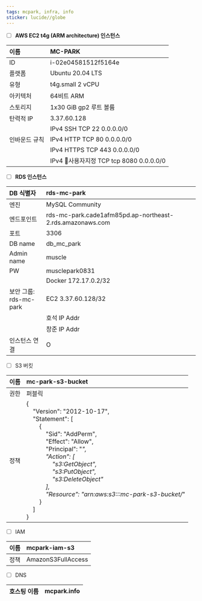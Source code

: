 ```yaml
---
tags: mcpark, infra, info
sticker: lucide//globe
---
```


- [ ] **AWS EC2 t4g (ARM architecture) 인스턴스**

| 이름         | MC-PARK             |
|:-----------|:--------------------|
| ID         | i-02e04581512f5164e |
| 플랫폼        | Ubuntu 20.04 LTS    |
| 유형         | t4g.small 2 vCPU    |
| 아키텍처       |            64비트 ARM |
| 스토리지       |  1x30 GiB gp2 루트 볼륨 |
| 탄력적 IP     | 3.37.60.128 |
|              | IPv4 SSH TCP 22 0.0.0.0/0|
| 인바운드 규칙  | IPv4 HTTP TCP 80 0.0.0.0/0|
|            | IPv4 HTTPS TCP 443 0.0.0.0/0|
|            | IPv4 사용자지정 TCP tcp 8080 0.0.0.0/0 |


- [ ] **RDS 인스턴스**

|  DB 식별자 | rds-mc-park |
|:---|:---|
| 엔진 | MySQL Community  |
| 엔드포인트 | rds-mc-park.cade1afm85pd.ap-northeast-2.rds.amazonaws.com |
| 포트 | 3306  |
| DB name | db_mc_park |
| Admin name | muscle |
| PW | musclepark0831 |
|                       | Docker 172.17.0.2/32 |
| 보안 그룹:<br>rds-mc-park | EC2 3.37.60.128/32 |  
|                       | 호석 IP Addr |
|                        | 창준 IP Addr |
| 인스턴스 연결 | O |


- [ ] S3 버킷 

| 이름 | mc-park-s3-bucket                                                                                                                                                                                                                                                                                                                                                                                                                                                                                                                                                                                                                                                                                                                                                                                                                                                                                                               |
|:---|:--------------------------------------------------------------------------------------------------------------------------------------------------------------------------------------------------------------------------------------------------------------------------------------------------------------------------------------------------------------------------------------------------------------------------------------------------------------------------------------------------------------------------------------------------------------------------------------------------------------------------------------------------------------------------------------------------------------------------------------------------------------------------------------------------------------------------------------------------------------------------------------------------------------------------------|
| 권한 | 퍼블릭                                                                                                                                                                                                                                                                                                                                                                                                                                                                                                                                                                                                                                                                                                                                                                                                                                                                                                                             |
| 정책 | <div>{</div><div>&nbsp; &nbsp; "Version": "2012-10-17",</div><div>&nbsp; &nbsp; "Statement": [</div><div>&nbsp; &nbsp; &nbsp; &nbsp; {</div><div>&nbsp; &nbsp; &nbsp; &nbsp; &nbsp; &nbsp; "Sid": "AddPerm",</div><div>&nbsp; &nbsp; &nbsp; &nbsp; &nbsp; &nbsp; "Effect": "Allow",</div><div>&nbsp; &nbsp; &nbsp; &nbsp; &nbsp; &nbsp; "Principal": "*",</div><div>&nbsp; &nbsp; &nbsp; &nbsp; &nbsp; &nbsp; "Action": [</div><div>&nbsp; &nbsp; &nbsp; &nbsp; &nbsp; &nbsp; &nbsp; &nbsp; "s3:GetObject",</div><div>&nbsp; &nbsp; &nbsp; &nbsp; &nbsp; &nbsp; &nbsp; &nbsp; "s3:PutObject",</div><div>&nbsp; &nbsp; &nbsp; &nbsp; &nbsp; &nbsp; &nbsp; &nbsp; "s3:DeleteObject"</div><div>&nbsp; &nbsp; &nbsp; &nbsp; &nbsp; &nbsp; ],</div><div>&nbsp; &nbsp; &nbsp; &nbsp; &nbsp; &nbsp; "Resource": "arn:aws:s3:::mc-park-s3-bucket/*"</div><div>&nbsp; &nbsp; &nbsp; &nbsp; }</div><div>&nbsp; &nbsp; ]</div><div>}</div> |                                                                                                                                                                                                                                                                                                                                                                                                                                                                                                                                                                                                                                                                                                                                                                                                                                                                                                                                                                                                                                                                                                                                                                                                                                                                                                                                                                                                                                                                                                                                                                                                                                                                                                                                                                                                                                                     |  

- [ ] IAM

| 이름 | mcpark-iam-s3      |
|:---|:-------------------|
| 정책 | AmazonS3FullAccess |  


- [ ] DNS

| 호스팅 이름 | mcpark.info |
|:-------|:------------|


